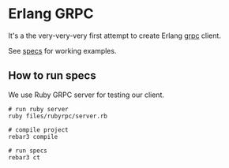 Erlang GRPC
=====

It's a the very-very-very first attempt to create Erlang [grpc](grpc.io) client.

See [specs](tree/master/specs) for working examples.

## How to run specs

We use Ruby GRPC server for testing our client.

```shell
# run ruby server
ruby files/rubyrpc/server.rb

# compile project
rebar3 compile

# run specs
rebar3 ct
```